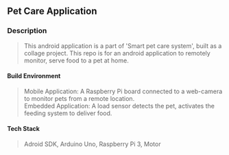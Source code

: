 ## Pet Care Application

### Description
>This android application is a part of 'Smart pet care system', built as a collage project. This repo is for an android application to remotely monitor, serve food to a pet at home. 

#### Build Environment 
>Mobile Application: A Raspberry Pi board connected to a web-camera to monitor pets from a remote location. </br>
>Embedded Application: A load sensor detects the pet, activates the feeding system to deliver food.

#### Tech Stack
>Adroid SDK, Arduino Uno, Raspberry Pi 3, Motor 
